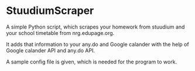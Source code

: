 # StuudiumScraper
A simple Python script, which scrapes your homework from stuudium and your school timetable from nrg.edupage.org. 

It adds that information to your any.do and Google calander with the help of Google calander API and any.do API.

A sample config file is given, which is needed for the program to work.
